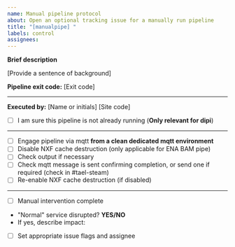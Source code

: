 ```yaml
---
name: Manual pipeline protocol
about: Open an optional tracking issue for a manually run pipeline
title: "[manualpipe] "
labels: control
assignees: 
---
```


**Brief description**

[Provide a sentence of background]

**Pipeline exit code:** [Exit code]

***
**Executed by:** [Name or initials] [Site code]

* [ ] I am sure this pipeline is not already running (**Only relevant for dipi**)

***
* [ ] Engage pipeline via mqtt **from a clean dedicated mqtt environment**
* [ ] Disable NXF cache destruction (only applicable for ENA BAM pipe)
* [ ] Check output if necessary
* [ ] Check mqtt message is sent confirming completion, or send one if required (check in #tael-steam)
* [ ] Re-enable NXF cache destruction (if disabled)

***

* [ ] Manual intervention complete
* "Normal" service disrupted? **YES/NO**
* If yes, describe impact:

* [ ] Set appropriate issue flags and assignee
